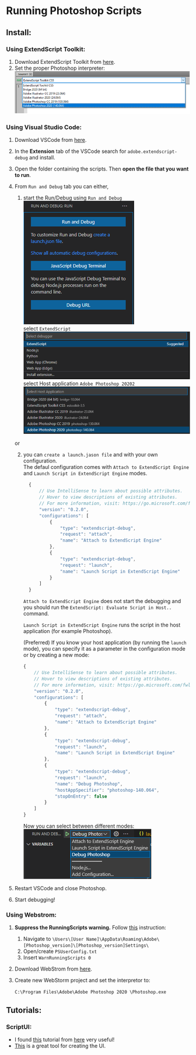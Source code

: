 # Running Photoshop Scripts

## Install:
### Using ExtendScript Toolkit:
1. Download ExtendScript Toolkit from [here](https://www.adobe.com/devnet/scripting/estk.html).
2. Set the proper Photoshop interpreter:\
![img](_img/estk_interpreter.png)

### Using Visual Studio Code:
1. Download VSCode from [here](https://code.visualstudio.com/download).
2. In the **Extension** tab of the VSCode search for `adobe.extendscript-debug` and install.
3. Open the folder containing the scripts. Then __open the file that you want to run__.
4. From `Run and Debug` tab you can either,
   1. start the Run/Debug using `Run and Debug`\
   ![img](_img/launch_1.png)\
   select `ExtendScript`\
   ![img](_img/launch_2.png)\
   select Host application `Adobe Photoshop 20202`\
   ![img](_img/launch_3.png)

   or 

   2. you can `create a launch.jason file` and with your own configuration.\
      The defaul configuration comes with `Attach to ExtendScript Engine` and `Launch Script in ExtendScript Engine` modes.
      ```js
        {
            // Use IntelliSense to learn about possible attributes.
            // Hover to view descriptions of existing attributes.
            // For more information, visit: https://go.microsoft.com/fwlink/?linkid=830387
            "version": "0.2.0",
            "configurations": [
                {
                    "type": "extendscript-debug",
                    "request": "attach",
                    "name": "Attach to ExtendScript Engine"
                },
                {
                    "type": "extendscript-debug",
                    "request": "launch",
                    "name": "Launch Script in ExtendScript Engine"
                }
            ]
        }
       ```
    
       `Attach to ExtendScript Engine` does not start the debugging and you should run the `ExtendScript: Evaluate Script in Host..` command.

       `Launch Script in ExtendScript Engine` runs the script in the host application (for example Photoshop).

       (Preferred) If you know your host application (by running the `launch` mode), you can specify it as a parameter in the configuration mode or by creating a new mode:

       ```js
       {
           // Use IntelliSense to learn about possible attributes.
           // Hover to view descriptions of existing attributes.
           // For more information, visit: https://go.microsoft.com/fwlink/?linkid=830387
           "version": "0.2.0",
           "configurations": [
               {
                   "type": "extendscript-debug",
                   "request": "attach",
                   "name": "Attach to ExtendScript Engine"
               },
               {
                   "type": "extendscript-debug",
                   "request": "launch",
                   "name": "Launch Script in ExtendScript Engine"
               },
               {
                   "type": "extendscript-debug",
                   "request": "launch",
                   "name": "Debug Photoshop",
                   "hostAppSpecifier": "photoshop-140.064",
                   "stopOnEntry": false
               }
           ]
       }
       ```

       Now you can select between different modes:\
       ![img](_img/launch_4.png)

5. Restart VSCode and close Photoshop.
6. Start debugging!

### Using Webstrom:
1. __Suppress the RunningScripts warning.__ Follow [this](https://helpx.adobe.com/photoshop/kb/enable-optional-extensions-photoshop-cc.html#:~:text=Save%20the%20file%20as%20%22PSUserConfig,%5C%5BPhotoshop_version%5D%5C%5BPhotoshop_version%5DSettings%5C) instruction:

    1. Navigate to `\Users\[User Name]\AppData\Roaming\Adobe\[Photoshop_version]\[Photoshop_version]Settings\`
    2. Open/create `PSUserConfig.txt`
    3. Insert `WarnRunningScripts 0`

2. Download WebStrom from [here](https://www.jetbrains.com/webstorm/download).
   
3. Create new WebStorm project and set the interpretor to:

    `C:\Program Files\Adobe\Adobe Photoshop 2020 \Photoshop.exe`


## Tutorials:
### ScriptUI:
- I found [this](_rsrcs/scriptui.pdf) tutorial from [here](https://adobeindd.com/view/publications/a0207571-ff5b-4bbf-a540-07079bd21d75/92ra/publication-web-resources/pdf/scriptui-2-16-j.pdf) very useful!
- [This](https://scriptui.joonas.me/) is a great tool for creating the UI. 

